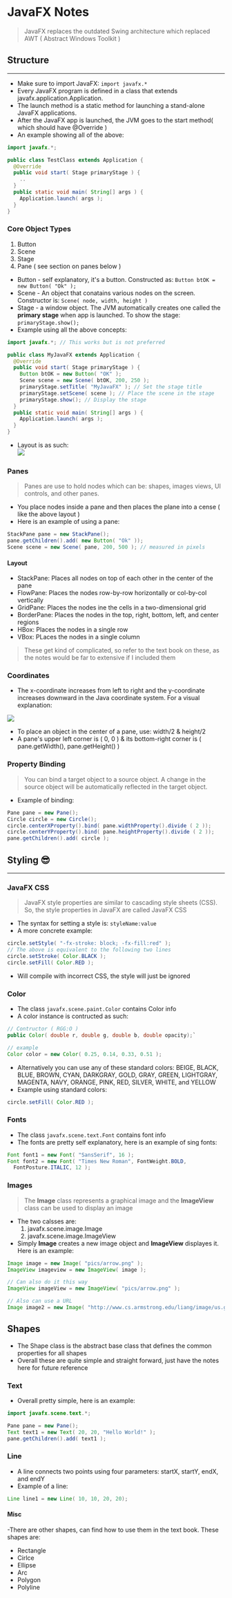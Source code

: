 # JavaFX Notes

> JavaFX replaces the outdated Swing architecture which replaced AWT ( Abstract Windows Toolkit )

## Structure 

---

* Make sure to import JavaFX: `import javafx.*`
* Every JavaFX program is defined in a class that extends javafx.application.Application.
* The launch method is a static method for launching a stand-alone JavaFX applications.
* After the JavaFX app is launched, the JVM goes to the start method( which should have @Override )
* An example showing all of the above:  
```Java
import javafx.*;

public class TestClass extends Application {
  @Override
  public void start( Stage primaryStage ) {
    ..
  }
  public static void main( String[] args ) {
    Application.launch( args );
  }      
}
```

### Core Object Types

1. Button
2. Scene
3. Stage
4. Pane ( see section on panes below )

* Button - self explanatory, it's a button. Constructed as: `Button btOK = new Button( "Ok" );`
* Scene - An object that conatains various nodes on the screen. Constructor is: `Scene( node, width, height )`
* Stage - a window object. The JVM automatically creates one called the **primary stage** when app is launched. To show the stage: `primaryStage.show();`
* Example using all the above concepts:  
```Java
import javafx.*; // This works but is not preferred

public class MyJavaFX extends Application {
  @Override
  public void start( Stage primaryStage ) {
    Button btOK = new Button( "OK" );
    Scene scene = new Scene( btOK, 200, 250 );
    primaryStage.setTitle( "MyJavaFX" ); // Set the stage title
    primaryStage.setScene( scene ); // Place the scene in the stage
    primaryStage.show(); // Display the stage
  }
  public static void main( String[] args ) { 
    Application.launch( args ); 
  }
}
```
* Layout is as such:  
![](layout.png)

### Panes

> Panes are use to hold nodes which can be: shapes, images views, UI controls, and other panes. 

* You place nodes inside a pane and then places the plane into a cense ( like the above layout )
* Here is an example of using a pane:  
```Java
StackPane pane = new StackPane();
pane.getChildren().add( new Button( "Ok" ));
Scene scene = new Scene( pane, 200, 500 ); // measured in pixels
```

#### Layout

- StackPane: Places all nodes on top of each other in the center of the pane
- FlowPane: Places the nodes row-by-row horizontally or col-by-col vertically
- GridPane: Places the nodes ine the cells in a two-dimensional grid
- BorderPane: Places the nodes in the top, right, bottom, left, and center regions
- HBox: Places the nodes in a single row
- VBox: PLaces the nodes in a single column

> These get kind of complicated, so refer to the text book on these, as the notes would be far to extensive if I included them

### Coordinates

* The x-coordinate increases from left to right and the y-coordinate increases downward in the Java coordinate system. For a visual explanation:  

![](cord.png)

* To place an object in the center of a pane, use: width/2 & height/2
* A pane's upper left corner is ( 0, 0 ) & its bottom-right corner is ( pane.getWidth(), pane.getHeight() )

### Property Binding

> You can bind a target object to a source object. A change in the source object will be automatically reflected in the target object.

* Example of binding:  
```Java
Pane pane = new Pane();
Circle circle = new Circle();
circle.centerXProperty().bind( pane.widthProperty().divide ( 2 ));
circle.centerYProperty().bind( pane.heightProperty().divide ( 2 ));
pane.getChildren().add( circle );
```

## Styling :sunglasses:

___

### JavaFX CSS

> JavaFX style properties are similar to cascading style sheets (CSS). So, the style properties in JavaFX are called JavaFX CSS

* The syntax for setting a style is: `styleName:value`
* A more concrete example:  
```Java
circle.setStyle( "-fx-stroke: block; -fx-fill:red" );
// The above is equivalent to the following two lines
circle.setStroke( Color.BLACK );
circle.setFill( Color.RED );
```
* Will compile with incorrect CSS, the style will just be ignored

### Color

* The class `javafx.scene.paint.Color` contains Color info
* A color instance is contructed as such:  
```Java
// Contructor ( RGG:O )
public Color( double r, double g, double b, double opacity);`

// example
Color color = new Color( 0.25, 0.14, 0.33, 0.51 );
```
* Alternatively you can use any of these standard colors: BEIGE, BLACK, BLUE, BROWN, CYAN, DARKGRAY, GOLD, GRAY, GREEN, LIGHTGRAY, MAGENTA, NAVY, ORANGE, PINK, RED, SILVER, WHITE, and YELLOW
* Example using standard colors:
```Java
circle.setFill( Color.RED );
```

### Fonts

* The class `javafx.scene.text.Font` contains font info
* The fonts are pretty self explanatory, here is an example of sing fonts:  
```Java
Font font1 = new Font( "SansSerif", 16 );
Font font2 = new Font( "Times New Roman", FontWeight.BOLD,
  FontPosture.ITALIC, 12 );
```

### Images

> The **Image** class represents a graphical image and the **ImageView** class can be used to display an image

* The two calsses are:
  1. javafx.scene.image.Image
  2. javafx.scene.image.ImageView
* Simply **Image** creates a new image object and **ImageView** displayes it. Here is an example:  
```Java
Image image = new Image( "pics/arrow.png" );
ImageView imageview = new ImageView( image );

// Can also do it this way
ImageView imageView = new ImageView( "pics/arrow.png" );

// Also can use a URL
Image image2 = new Image( "http://www.cs.armstrong.edu/liang/image/us.gif" );
```

## Shapes

- The Shape class is the abstract base class that defines the common properties for all shapes
- Overall these are quite simple and straight forward, just have the notes here for future reference

### Text

- Overall pretty simple, here is an example:  
```Java
import javafx.scene.text.*;

Pane pane = new Pane();
Text text1 = new Text( 20, 20, "Hello World!" );
pane.getChildren().add( text1 );
```

### Line

- A line connects two points using four parameters: startX, startY, endX, and endY
- Example of a line:  
```Java
Line line1 = new Line( 10, 10, 20, 20);
```

#### Misc

-There are other shapes, can find how to use them in the text book. These shapes are: 
  - Rectangle
  - Cirlce
  - Ellipse
  - Arc
  - Polygon
  - Polyline




